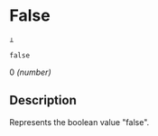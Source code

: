 # False
<deflist type="narrow">
    <def title="Symbol">
        <code>⊥</code>
    </def>
    <def title="Names">
        <p><code>false</code></p>
    </def>
    <def title="value">
        <p>0 <i>(number)</i></p>
    </def>
</deflist>

## Description
Represents the boolean value "false".